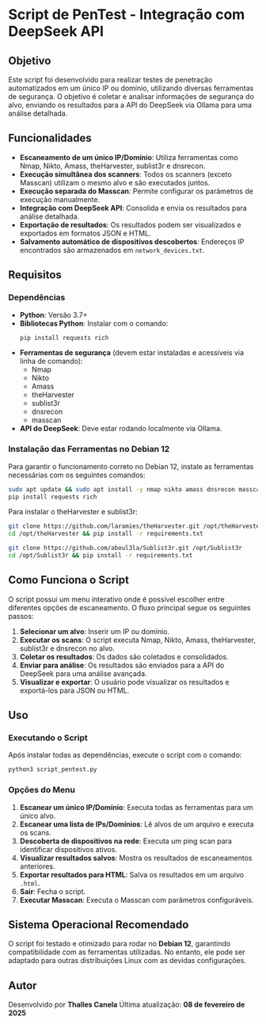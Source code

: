 # Script de PenTest - Integração com DeepSeek API

## Objetivo
Este script foi desenvolvido para realizar testes de penetração automatizados em um único IP ou domínio, utilizando diversas ferramentas de segurança. O objetivo é coletar e analisar informações de segurança do alvo, enviando os resultados para a API do DeepSeek via Ollama para uma análise detalhada.

## Funcionalidades
- **Escaneamento de um único IP/Domínio**: Utiliza ferramentas como Nmap, Nikto, Amass, theHarvester, sublist3r e dnsrecon.
- **Execução simultânea dos scanners**: Todos os scanners (exceto Masscan) utilizam o mesmo alvo e são executados juntos.
- **Execução separada do Masscan**: Permite configurar os parâmetros de execução manualmente.
- **Integração com DeepSeek API**: Consolida e envia os resultados para análise detalhada.
- **Exportação de resultados**: Os resultados podem ser visualizados e exportados em formatos JSON e HTML.
- **Salvamento automático de dispositivos descobertos**: Endereços IP encontrados são armazenados em `network_devices.txt`.

## Requisitos
### Dependências
- **Python**: Versão 3.7+
- **Bibliotecas Python**: Instalar com o comando:
  ```bash
  pip install requests rich
  ```
- **Ferramentas de segurança** (devem estar instaladas e acessíveis via linha de comando):
  - Nmap
  - Nikto
  - Amass
  - theHarvester
  - sublist3r
  - dnsrecon
  - masscan
- **API do DeepSeek**: Deve estar rodando localmente via Ollama.

### Instalação das Ferramentas no Debian 12
Para garantir o funcionamento correto no Debian 12, instale as ferramentas necessárias com os seguintes comandos:

```bash
sudo apt update && sudo apt install -y nmap nikto amass dnsrecon masscan
pip install requests rich
```

Para instalar o theHarvester e sublist3r:
```bash
git clone https://github.com/laramies/theHarvester.git /opt/theHarvester
cd /opt/theHarvester && pip install -r requirements.txt

git clone https://github.com/aboul3la/Sublist3r.git /opt/Sublist3r
cd /opt/Sublist3r && pip install -r requirements.txt
```

## Como Funciona o Script
O script possui um menu interativo onde é possível escolher entre diferentes opções de escaneamento. O fluxo principal segue os seguintes passos:

1. **Selecionar um alvo**: Inserir um IP ou domínio.
2. **Executar os scans**: O script executa Nmap, Nikto, Amass, theHarvester, sublist3r e dnsrecon no alvo.
3. **Coletar os resultados**: Os dados são coletados e consolidados.
4. **Enviar para análise**: Os resultados são enviados para a API do DeepSeek para uma análise avançada.
5. **Visualizar e exportar**: O usuário pode visualizar os resultados e exportá-los para JSON ou HTML.

## Uso
### Executando o Script
Após instalar todas as dependências, execute o script com o comando:

```bash
python3 script_pentest.py
```

### Opções do Menu
1. **Escanear um único IP/Domínio**: Executa todas as ferramentas para um único alvo.
2. **Escanear uma lista de IPs/Domínios**: Lê alvos de um arquivo e executa os scans.
3. **Descoberta de dispositivos na rede**: Executa um ping scan para identificar dispositivos ativos.
4. **Visualizar resultados salvos**: Mostra os resultados de escaneamentos anteriores.
5. **Exportar resultados para HTML**: Salva os resultados em um arquivo `.html`.
6. **Sair**: Fecha o script.
7. **Executar Masscan**: Executa o Masscan com parâmetros configuráveis.

## Sistema Operacional Recomendado
O script foi testado e otimizado para rodar no **Debian 12**, garantindo compatibilidade com as ferramentas utilizadas. No entanto, ele pode ser adaptado para outras distribuições Linux com as devidas configurações.

## Autor
Desenvolvido por **Thalles Canela**
Última atualização: **08 de fevereiro de 2025**